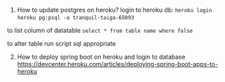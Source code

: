 1.  How to update postgres on heroku?
login to heroku db: `heroku login`
`heroku pg:psql -a tranquil-taiga-65093`

to list column of datatable `select * from table name where false`

to alter table run script sql appropriate


2.  How to deploy spring boot on heroku and login to database 
https://devcenter.heroku.com/articles/deploying-spring-boot-apps-to-heroku
